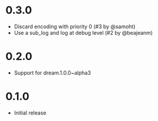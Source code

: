 # 0.3.0

- Discard encoding with priority 0 (#3 by @samoht)
- Use a sub_log and log at debug level (#2 by @beajeanm)

# 0.2.0

- Support for dream.1.0.0~alpha3

# 0.1.0

- Initial release
